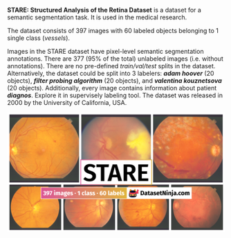 **STARE: Structured Analysis of the Retina Dataset** is a dataset for a semantic segmentation task. It is used in the medical research. 

The dataset consists of 397 images with 60 labeled objects belonging to 1 single class (*vessels*).

Images in the STARE dataset have pixel-level semantic segmentation annotations. There are 377 (95% of the total) unlabeled images (i.e. without annotations). There are no pre-defined <i>train/val/test</i> splits in the dataset. Alternatively, the dataset could be split into 3 labelers: ***adam hoover*** (20 objects), ***filter probing algorithm*** (20 objects), and ***valentina kouznetsova*** (20 objects). Additionally, every image contains information about patient ***diagnos***. Explore it in supervisely labeling tool. The dataset was released in 2000 by the University of California, USA.

<img src="https://github.com/dataset-ninja/stare/raw/main/visualizations/poster.png">
